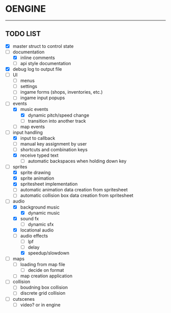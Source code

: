 # OENGINE
---
## TODO LIST

- [x] master struct to control state
- [ ] documentation
    - [x] inline comments
    - [ ] api style documentation
- [x] debug log to output file
- [ ] UI
    - [ ] menus
    - [ ] settings
    - [ ] ingame forms (shops, inventories, etc.)
    - [ ] ingame input popups
- [ ] events
    - [x] music events
        - [x] dynamic pitch/speed change
        - [ ] transition into another track
    - [ ] map events
- [ ] input handling
    - [x] input to callback
    - [ ] manual key assignment by user
    - [ ] shortcuts and combination keys
    - [x] receive typed text
        - [ ] automatic backspaces when holding down key
- [ ] sprites
    - [x] sprite drawing
    - [x] sprite animation
    - [x] spritesheet implementation
    - [ ] automatic animation data creation from spritesheet
    - [ ] automatic collision box data creation from spritesheet
- [ ] audio
    - [x] background music
        - [x] dynamic music
    - [x] sound fx
        - [ ] dynamic sfx
    - [x] locational audio
    - [ ] audio effects
        - [ ] lpf
        - [ ] delay
        - [x] speedup/slowdown
- [ ] maps
    - [ ] loading from map file
        - [ ] decide on format
    - [ ] map creation application
- [ ] collision
    - [ ] boudning box collision
    - [ ] discrete grid collision
- [ ] cutscenes
    - [ ] video? or in engine